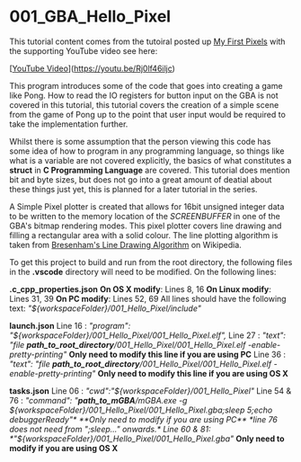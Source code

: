 # 001_GBA_Hello_Pixel

This tutorial content comes from the tutoiral posted up [My First Pixels](https://jamiedstewart.github.io/gba%20dev/2019/02/16/GBA-Dev-My-First-Pixels.html) with the supporting YouTube video see here:

[[YouTube Video](https://img.youtube.com/vi/Rj0lf46iljc/0.jpg)](https://youtu.be/Rj0lf46iljc)

This program introduces some of the code that goes into creating a game like Pong. How to read the IO registers for button input on the GBA is not covered in this tutorial, this tutorial covers the creation of a simple scene from the game of Pong up to the point that user input would be required to take the implementation further.

Whilst there is some assumption that the person viewing this code has some idea of how to program in any programming language, so things like what is a variable are not covered explicitly, the basics of what constitutes a **struct** in **C Programming Language** are covered. This tutorial does mention bit and byte sizes, but does not go into a great amount of deatial about these things just yet, this is planned for a later tutorial in the series.

A Simple Pixel plotter is created that allows for 16bit unsigned integer data to be written to the memory location of the *SCREENBUFFER* in one of the GBA's bitmap rendering modes. This pixel plotter covers line drawing and filling a rectangular area with a solid colour. The line plotting algorithm is taken from [Bresenham's Line Drawing Algorithm](https://en.wikipedia.org/wiki/Bresenham%27s_line_algorithm) on Wikipedia. 

To get this project to build and run from the root directory, the following files in the **.vscode** directory will need to be modified. On the following lines:

**.c_cpp_properties.json**
**On OS X modify**: Lines 8, 16
**On Linux modify**: Lines 31, 39
**On PC modify**: Lines 52, 69
All lines should have the following text:  *"${workspaceFolder}/001_Hello_Pixel/include"*

**launch.json**
Line 16 : *"program": "${workspaceFolder}/001_Hello_Pixel/001_Hello_Pixel.elf",*
Line 27 : *"text": "file **path_to_root_directory**/001_Hello_Pixel/001_Hello_Pixel.elf -enable-pretty-printing"* **Only need to modify this line if you are using PC**
Line 36 : *"text": "file **path_to_root_directory**/001_Hello_Pixel/001_Hello_Pixel.elf -enable-pretty-printing"* **Only need to modify this line if you are using OS X**

**tasks.json**
Line 06 : *"cwd":"${workspaceFolder}/001_Hello_Pixel"*
Line 54 & 76 : *"command": "**path_to_mGBA**/mGBA.exe -g ${workspaceFolder}/001_Hello_Pixel/001_Hello_Pixel.gba;sleep 5;echo debuggerReady"* **Only need to modify if you are using PC** *line 76 does not need from ";sleep..." onwards.*
Line 60 & 81: *"${workspaceFolder}/001_Hello_Pixel/001_Hello_Pixel.gba"* **Only need to modify if you are using OS X**
